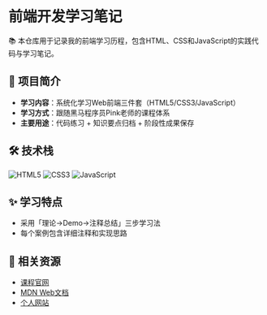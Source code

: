 # 前端开发学习笔记

📚 本仓库用于记录我的前端学习历程，包含HTML、CSS和JavaScript的实践代码与学习笔记。

## 📌 项目简介
- **学习内容**：系统化学习Web前端三件套（HTML5/CSS3/JavaScript）
- **学习方式**：跟随黑马程序员Pink老师的课程体系
- **主要用途**：代码练习 + 知识要点归档 + 阶段性成果保存

## 🛠 技术栈
![HTML5](https://img.shields.io/badge/-HTML5-E34F26?logo=html5&logoColor=white)
![CSS3](https://img.shields.io/badge/-CSS3-1572B6?logo=css3&logoColor=white)
![JavaScript](https://img.shields.io/badge/-JavaScript-F7DF1E?logo=javascript&logoColor=black)


## ✨ 学习特点
- 采用「理论→Demo→注释总结」三步学习法
- 每个案例包含详细注释和实现思路

## 🔗 相关资源
- [课程官网](https://www.itheima.com/)
- [MDN Web文档](https://developer.mozilla.org/)
- [个人网站](http://www.wisdomhqq.com)
